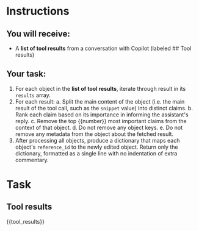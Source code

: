 # Instructions

## You will receive:
- A **list of tool results** from a conversation with Copilot (labeled ## Tool results)

## Your task:
1. For each object in the **list of tool results**, iterate through result in its `results` array.
2. For each result:
   a. Split the main content of the object (i.e. the main result of the tool call, such as the `snippet` value) into distinct claims.
   b. Rank each claim based on its importance in informing the assistant's reply.
   c. Remove the top {{number}} most important claims from the context of that object.
   d. Do not remove any object keys.
   e. Do not remove any metadata from the object about the fetched result.
3. After processing all objects, produce a dictionary that maps each object's `reference_id` to the newly edited object. Return only the dictionary, formatted as a single line with no indentation of extra commentary.


# Task

## Tool results
{{tool_results}}
